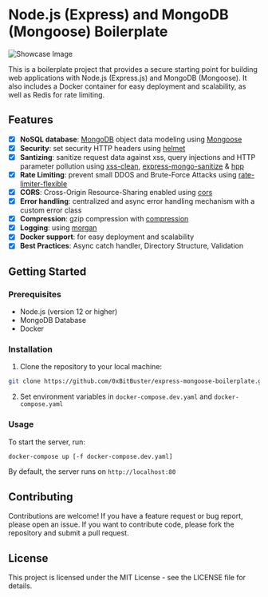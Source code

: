# Node.js (Express) and MongoDB (Mongoose) Boilerplate

![Showcase Image](https://i.ibb.co/RTZsjyx/Screenshot-1.png)

This is a boilerplate project that provides a secure starting point for building web applications with Node.js (Express.js) and MongoDB (Mongoose). It also includes a Docker container for easy deployment and scalability, as well as Redis for rate limiting.

## Features
- [x] **NoSQL database**: [MongoDB](https://www.mongodb.com) object data modeling using [Mongoose](https://mongoosejs.com)
- [x] **Security**: set security HTTP headers using [helmet](https://helmetjs.github.io)
- [x] **Santizing**: sanitize request data against xss, query injections and HTTP parameter pollution using [xss-clean](https://www.npmjs.com/package/xss-clean), [express-mongo-sanitize](https://www.npmjs.com/package/express-mongo-sanitize) & [hpp](https://www.npmjs.com/package/hpp)
- [x] **Rate Limiting**: prevent small DDOS and Brute-Force Attacks using [rate-limiter-flexible](https://github.com/animir/node-rate-limiter-flexible)
- [x] **CORS**: Cross-Origin Resource-Sharing enabled using [cors](https://github.com/expressjs/cors)
- [x] **Error handling**: centralized and async error handling mechanism with a custom error class
- [x] **Compression**: gzip compression with [compression](https://github.com/expressjs/compression)
- [x] **Logging**: using [morgan](https://github.com/expressjs/morgan)
- [x] **Docker support**: for easy deployment and scalability
- [x] **Best Practices**: Async catch handler, Directory Structure, Validation

## Getting Started
### Prerequisites
- Node.js (version 12 or higher)
- MongoDB Database
- Docker

### Installation
1. Clone the repository to your local machine:
```bash
git clone https://github.com/0xBitBuster/express-mongoose-boilerplate.git
```
2. Set environment variables in `docker-compose.dev.yaml` and `docker-compose.yaml`

### Usage
To start the server, run:
```bash
docker-compose up [-f docker-compose.dev.yaml]
```
By default, the server runs on `http://localhost:80`

## Contributing
Contributions are welcome! If you have a feature request or bug report, please open an issue. If you want to contribute code, please fork the repository and submit a pull request.

## License
This project is licensed under the MIT License - see the LICENSE file for details.
